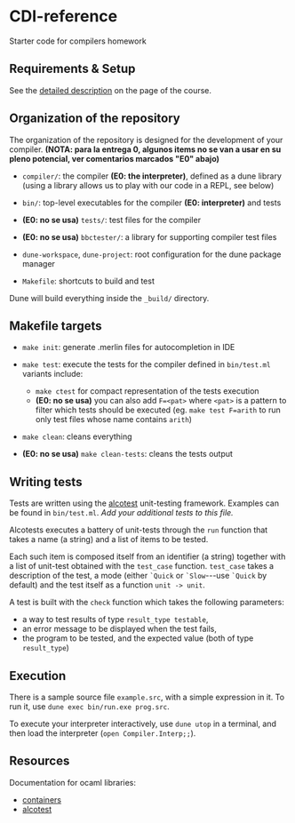 # CDI-reference
Starter code for compilers homework

## Requirements & Setup

See the [detailed description](https://users.dcc.uchile.cl/~etanter/CC5116-2020/#(part._materials)) on the page of the course.

## Organization of the repository

The organization of the repository is designed for the development of your compiler. 
**(NOTA: para la entrega 0, algunos items no se van a usar en su pleno potencial, ver comentarios marcados "E0" abajo)**

- `compiler/`: the compiler **(E0: the interpreter)**, defined as a dune library 
(using a library allows us to play with our code in a REPL, see below)
- `bin/`: top-level executables for the compiler **(E0: interpreter)** and tests 
- **(E0: no se usa)** `tests/`: test files for the compiler 

- **(E0: no se usa)** `bbctester/`: a library for supporting compiler test files

- `dune-workspace`, `dune-project`: root configuration for the dune package manager
- `Makefile`: shortcuts to build and test

Dune will build everything inside the `_build/` directory.

## Makefile targets

- `make init`: generate .merlin files for autocompletion in IDE

- `make test`: execute the tests for the compiler defined in `bin/test.ml`
  variants include: 
  * `make ctest` for compact representation of the tests execution
  * **(E0: no se usa)** you can also add `F=<pat>` where `<pat>` is a pattern to filter which tests should be executed (eg. `make test F=arith` to run only test files whose name contains `arith`)
  
- `make clean`: cleans everything
  
- **(E0: no se usa)** `make clean-tests`: cleans the tests output 


## Writing tests

Tests are written using the [alcotest](https://github.com/mirage/alcotest) unit-testing framework. Examples can be found in `bin/test.ml`. 
*Add your additional tests to this file.*

Alcotests executes a battery of unit-tests through the `run` function that takes a name (a string) and a list of items to be tested.

Each such item is composed itself from an identifier (a string) together with a list of unit-test obtained with the `test_case` function.
`test_case` takes a description of the test, a mode (either ``` `Quick ``` or ``` `Slow ```---use ``` `Quick ``` by default) and the test itself as a function `unit -> unit`.

A test is built with the `check` function which takes the following parameters:
- a way to test results of type `result_type testable`,
- an error message to be displayed when the test fails,
- the program to be tested, and the expected value (both of type `result_type`)


## Execution

There is a sample source file `example.src`, with a simple expression in it. 
To run it, use `dune exec bin/run.exe prog.src`.

To execute your interpreter interactively, use `dune utop` in a terminal, and then load the interpreter (`open Compiler.Interp;;`).

## Resources

Documentation for ocaml libraries:
- [containers](http://c-cube.github.io/ocaml-containers/last/)
- [alcotest](https://mirage.github.io/alcotest/alcotest/index.html)


